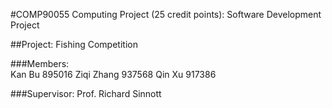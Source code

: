 #COMP90055 Computing Project (25 credit points): Software Development Project

##Project: Fishing Competition

###Members:\
Kan Bu 895016
Ziqi Zhang 937568
Qin Xu 917386

###Supervisor: Prof. Richard Sinnott
